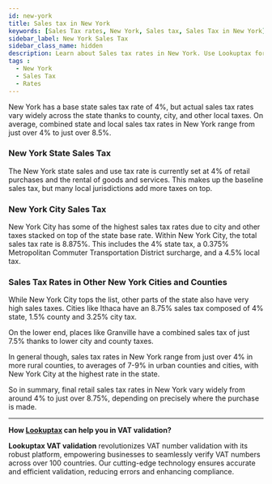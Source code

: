 ```yaml
---
id: new-york
title: Sales tax in New York
keywords: [Sales Tax rates, New York, Sales tax, Sales Tax in New York]
sidebar_label: New York Sales Tax
sidebar_class_name: hidden
description: Learn about Sales tax rates in New York. Use Lookuptax for hassle-free validation of Tax ID validataion in New York.
tags : 
  - New York
  - Sales Tax
  - Rates
---
```



New York has a base state sales tax rate of 4%, but actual sales tax rates vary widely across the state thanks to county, city, and other local taxes. On average, combined state and local sales tax rates in New York range from just over 4% to just over 8.5%.

### New York State Sales Tax 
The New York state sales and use tax rate is currently set at 4% of retail purchases and the rental of goods and services. This makes up the baseline sales tax, but many local jurisdictions add more taxes on top.

### New York City Sales Tax
New York City has some of the highest sales tax rates due to city and other taxes stacked on top of the state base rate. Within New York City, the total sales tax rate is 8.875%. This includes the 4% state tax, a 0.375% Metropolitan Commuter Transportation District surcharge, and a 4.5% local tax.  

### Sales Tax Rates in Other New York Cities and Counties 
While New York City tops the list, other parts of the state also have very high sales taxes. Cities like Ithaca have an 8.75% sales tax composed of 4% state, 1.5% county and 3.25% city tax. 

On the lower end, places like Granville have a combined sales tax of just 7.5% thanks to lower city and county taxes. 

In general though, sales tax rates in New York range from just over 4% in more rural counties, to averages of 7-9% in urban counties and cities, with New York City at the highest rate in the state.

So in summary, final retail sales tax rates in New York vary widely from around 4% to just over 8.75%, depending on precisely where the purchase is made.

----
**How [Lookuptax](https://lookuptax.com/) can help you in VAT validation?**

**Lookuptax VAT validation** revolutionizes VAT number validation with its robust platform, empowering businesses to seamlessly verify VAT numbers across over 100 countries. Our cutting-edge technology ensures accurate and efficient validation, reducing errors and enhancing compliance.
